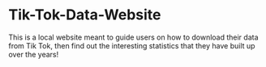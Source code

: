 # Tik-Tok-Data-Website
This is a local website meant to guide users on how to download their data from Tik Tok, then find out the interesting statistics that they have built up over the years!
